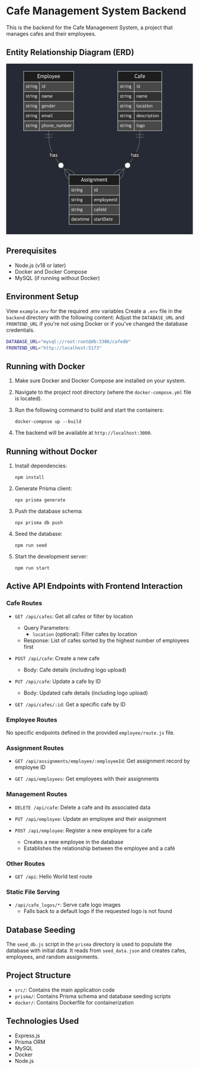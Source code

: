 # Cafe Management System Backend

This is the backend for the Cafe Management System, a project that manages cafes and their employees.

## Entity Relationship Diagram (ERD)

![Entity Relationship Diagram](./public/readme/erd.png)

## Prerequisites

- Node.js (v18 or later)
- Docker and Docker Compose
- MySQL (if running without Docker)

## Environment Setup

View `example.env` for the required .env variables
Create a `.env` file in the `backend` directory with the following content:
Adjust the `DATABASE_URL` and `FRONTEND_URL` if you're not using Docker or if you've changed the database credentials.

```bash
DATABASE_URL="mysql://root:root@db:3306/cafedb"
FRONTEND_URL="http://localhost:5173"
```

## Running with Docker

1. Make sure Docker and Docker Compose are installed on your system.
2. Navigate to the project root directory (where the `docker-compose.yml` file is located).
3. Run the following command to build and start the containers:

   ```
   docker-compose up --build
   ```

4. The backend will be available at `http://localhost:3000`.

## Running without Docker

1. Install dependencies:

   ```
   npm install
   ```

2. Generate Prisma client:

   ```
   npx prisma generate
   ```

3. Push the database schema:

   ```
   npx prisma db push
   ```

4. Seed the database:

   ```
   npm run seed
   ```

5. Start the development server:

   ```
   npm run start
   ```

## Active API Endpoints with Frontend Interaction


### Cafe Routes

- `GET /api/cafes`: Get all cafes or filter by location
  - Query Parameters:
    - `location` (optional): Filter cafes by location
  - Response: List of cafes sorted by the highest number of employees first

- `POST /api/cafe`: Create a new cafe
  - Body: Cafe details (including logo upload)

- `PUT /api/cafe`: Update a cafe by ID
  - Body: Updated cafe details (including logo upload)

- `GET /api/cafes/:id`: Get a specific cafe by ID

### Employee Routes

No specific endpoints defined in the provided `employee/route.js` file.

### Assignment Routes

- `GET /api/assignments/employee/:employeeId`: Get assignment record by employee ID

- `GET /api/employees`: Get employees with their assignments

### Management Routes

- `DELETE /api/cafe`: Delete a cafe and its associated data

- `PUT /api/employee`: Update an employee and their assignment

- `POST /api/employee`: Register a new employee for a cafe
  - Creates a new employee in the database
  - Establishes the relationship between the employee and a café

### Other Routes

- `GET /api`: Hello World test route

### Static File Serving

- `/api/cafe_logos/*`: Serve cafe logo images
  - Falls back to a default logo if the requested logo is not found


## Database Seeding

The `seed_db.js` script in the `prisma` directory is used to populate the database with initial data. It reads from `seed_data.json` and creates cafes, employees, and random assignments.

## Project Structure

- `src/`: Contains the main application code
- `prisma/`: Contains Prisma schema and database seeding scripts
- `docker/`: Contains Dockerfile for containerization

## Technologies Used

- Express.js
- Prisma ORM
- MySQL
- Docker
- Node.js